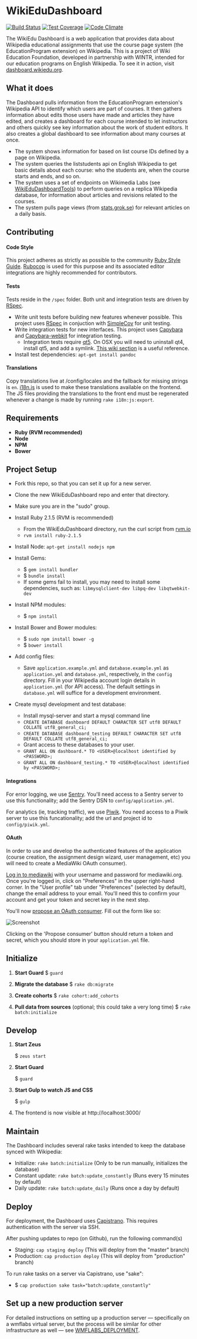 WikiEduDashboard
================

[![Build Status](https://travis-ci.org/WikiEducationFoundation/WikiEduDashboard.svg?branch=master)](https://travis-ci.org/WikiEducationFoundation/WikiEduDashboard)
[![Test Coverage](https://codeclimate.com/github/WikiEducationFoundation/WikiEduDashboard/badges/coverage.svg)](https://codeclimate.com/github/WikiEducationFoundation/WikiEduDashboard)
[![Code Climate](https://codeclimate.com/github/WikiEducationFoundation/WikiEduDashboard/badges/gpa.svg)](https://codeclimate.com/github/WikiEducationFoundation/WikiEduDashboard)

The WikiEdu Dashboard is a web application that provides data about Wikipedia educational assignments that use the course page system (the EducationProgram extension) on Wikipedia. This is a project of Wiki Education Foundation, developed in partnership with WINTR, intended for our education programs on English Wikipedia. To see it in action, visit [dashboard.wikiedu.org](http://dashboard.wikiedu.org).

What it does
---------------
The Dashboard pulls information from the EducationProgram extension's Wikipedia API to identify which users are part of courses. It then gathers information about edits those users have made and articles they have edited, and creates a dashboard for each course intended to let instructors and others quickly see key information about the work of student editors. It also creates a global dashboard to see information about many courses at once.

 * The system shows information for based on list course IDs defined by a page on Wikipedia.
 * The system queries the liststudents api on English Wikipedia to get basic details about each course: who the students are, when the course starts and ends, and so on.
 * The system uses a set of endpoints on Wikimedia Labs (see [WikiEduDashboardTools](https://github.com/WikiEducationFoundation/WikiEduDashboardTools)) to perform queries on a replica Wikipedia database, for information about articles and revisions related to the courses.
 * The system pulls page views (from [stats.grok.se](http://stats.grok.se)) for relevant articles on a daily basis.

Contributing
---------------
#### Code Style
This project adheres as strictly as possible to the community [Ruby Style Guide](https://github.com/bbatsov/ruby-style-guide). [Rubocop](https://github.com/bbatsov/rubocop) is used for this purpose and its associated editor integrations are highly recommended for contributors.

#### Tests
Tests reside in the `/spec` folder. Both unit and integration tests are driven by [RSpec](https://github.com/rspec/rspec).
* Write unit tests before building new features whenever possible. This project uses [RSpec](https://github.com/rspec/rspec) in conjuction with [SimpleCov](https://github.com/colszowka/simplecov) for unit testing. 
* Write integration tests for new interfaces. This project uses [Capybara](https://github.com/jnicklas/capybara) and [Capybara-webkit](https://github.com/thoughtbot/capybara-webkit) for integration testing.
    * Integration tests require [qt5](https://www.qt.io/). On OSX you will need to uninstall qt4, install qt5, and add a symlink. [This wiki section](https://github.com/thoughtbot/capybara-webkit/wiki/Installing-Qt-and-compiling-capybara-webkit#video-playback-mp4-on-osx-requires-qt-5) is a useful reference.
* Install test dependencies: `apt-get install pandoc`

#### Translations
Copy translations live at /config/locales and the fallback for missing strings is `en`. [i18n.js](https://github.com/fnando/i18n-js) is used to make these translations available on the frontend. The JS files providing the translations to the front end must be regenerated whenever a change is made by running `rake i18n:js:export`.

Requirements
---------------
 * **Ruby (RVM recommended)**
 * **Node**
 * **NPM**
 * **Bower**

Project Setup
----------------

- Fork this repo, so that you can set it up for a new server.
- Clone the new WikiEduDashboard repo and enter that directory.
- Make sure you are in the "sudo" group.
- Install Ruby 2.1.5 (RVM is recommended)
    - From the WikiEduDashboard directory, run the curl script from [rvm.io](https://rvm.io/)
    - `rvm install ruby-2.1.5`
- Install Node: `apt-get install nodejs npm`

- Install Gems:
    - $ `gem install bundler`
    - $ `bundle install`
    - If some gems fail to install, you may need to install some dependencies, such as: `libmysqlclient-dev libpq-dev libqtwebkit-dev`

- Install NPM modules:
    - $ `npm install`

- Install Bower and Bower modules:
    - $ `sudo npm install bower -g`
    - $ `bower install`

- Add config files:
    - Save `application.example.yml` and `database.example.yml` as `application.yml` and `database.yml`, respectively, in the `config` directory. Fill in your Wikipedia account login details in `application.yml` (for API access). The default settings in `database.yml` will suffice for a development environment.

- Create mysql development and test database:
    - Install mysql-server and start a mysql command line
    - `CREATE DATABASE dashboard DEFAULT CHARACTER SET utf8 DEFAULT COLLATE utf8_general_ci;`
    - `CREATE DATABASE dashboard_testing DEFAULT CHARACTER SET utf8 DEFAULT COLLATE utf8_general_ci;`
    - Grant access to these databases to your user.
    - `GRANT ALL ON dashboard.* TO <USER>@localhost identified by <PASSWORD>;`
    - `GRANT ALL ON dashboard_testing.* TO <USER>@localhost identified by <PASSWORD>;`

#### Integrations

For error logging, we use [Sentry](https://github.com/getsentry/sentry). You'll need access to a Sentry server to use this functionality; add the Sentry DSN to `config/application.yml`.

For analytics (ie, tracking traffic), we use [Piwik](https://github.com/piwik/piwik). You need access to a Piwik server to use this funcationality; add the url and project id to `config/piwik.yml`.

#### OAuth

In order to use and develop the authenticated features of the application (course creation, the assignment design wizard, user management, etc) you will need to create a MediaWiki OAuth consumer).

[Log in to mediawiki](https://www.mediawiki.org/w/index.php?title=Special:UserLogin&returnto=Special%3AUserLogout&returntoquery=noreturnto%3D) with your username and password for mediawiki.org. Once you're logged in, click on "Preferences" in the upper right-hand corner. In the "User profile" tab under "Preferences" (selected by default), change the email address to your email. You'll need this to confirm your account and get your token and secret key in the next step.

You'll now [propose an OAuth consumer](https://www.mediawiki.org/wiki/Special:OAuthConsumerRegistration/propose). Fill out the form like so:

![Screenshot](https://lh3.googleusercontent.com/-BMSA42xP8fU/VbaP35rumaI/AAAAAAAAAAc/b40znxPGbkU/s1024-Ic42/Screen%252520Shot%2525202015-07-27%252520at%2525201.07.21%252520PM.png)

Clicking on the 'Propose consumer' button should return a token and secret, which you should store in your `application.yml` file.


Initialize
--------------
1. **Start Guard**
      $ `guard`

2. **Migrate the database**
      $ `rake db:migrate`

3. **Create cohorts**
      $ `rake cohort:add_cohorts`

4. **Pull data from sources** (optional; this could take a very long time)
      $ `rake batch:initialize`

Develop
------
1. **Start Zeus**

      $ `zeus start`

2. **Start Guard**

      $ `guard`

3. **Start Gulp to watch JS and CSS**

      $ `gulp`

4. The frontend is now visible at http://localhost:3000/

Maintain
------

The Dashboard includes several rake tasks intended to keep the database synced with Wikipedia:
- Initialize: `rake batch:initialize` (Only to be run manually, initializes the database)
- Constant update: `rake batch:update_constantly` (Runs every 15 minutes by default)
- Daily update: `rake batch:update_daily` (Runs once a day by default)

Deploy
------

For deployment, the Dashboard uses [Capistrano](https://en.wikipedia.org/wiki/Capistrano_%28software%29). This requires authentication with the server via SSH.

After pushing updates to repo (on Github), run the following command(s)
- Staging: `cap staging deploy` (This will deploy from the "master" branch)
- Production: `cap production deploy` (This will deploy from "production" branch)

To run rake tasks on a server via Capistrano, use "sake":
- $ `cap production sake task="batch:update_constantly"`

Set up a new production server
---------------

For detailed instructions on setting up a production server — specifically on a wmflabs virtual server, but the process will be similar for other infrastructure as well — see [WMFLABS_DEPLOYMENT](WMFLABS_DEPLOYMENT.md).
